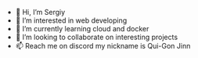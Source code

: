 - 👋 Hi, I’m Sergiy
- 👀 I’m interested in web developing
- 🌱 I’m currently learning cloud and docker
- 💞️ I’m looking to collaborate on interesting projects
- 📫 Reach me on discord my nickname is Qui-Gon Jinn

<!---
silavsale/silavsale is a ✨ special ✨ repository because its `README.md` (this file) appears on your GitHub profile.
You can click the Preview link to take a look at your changes.
--->
